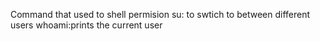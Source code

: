 Command that used to shell permision
su: to swtich to between different users
whoami:prints the current user